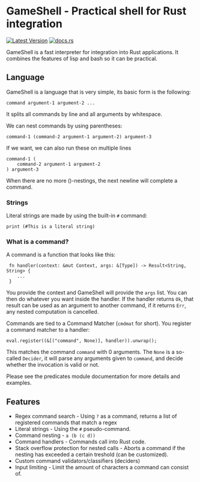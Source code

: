 # GameShell - Practical shell for Rust integration #
[![Latest Version][s1]][l1] [![docs.rs][s4]][l4]

[s1]: https://img.shields.io/crates/v/gameshell.svg
[l1]: https://crates.io/crates/gameshell
[s4]: https://docs.rs/gameshell/badge.svg
[l4]: https://docs.rs/gameshell/

GameShell is a fast interpreter for integration into Rust applications. It combines the features of lisp and bash so it can be practical.

## Language ##

GameShell is a language that is very simple, its basic form is the following:

    command argument-1 argument-2 ...

It splits all commands by line and all arguments by whitespace.

We can nest commands by using parentheses:

    command-1 (command-2 argument-1 argument-2) argument-3

If we want, we can also run these on multiple lines

    command-1 (
        command-2 argument-1 argument-2
    ) argument-3

When there are no more ()-nestings, the next newline will complete a command.

### Strings ###

Literal strings are made by using the built-in `#` command:

    print (#This is a literal string)

### What is a command? ###

A command is a function that looks like this:

     fn handler(context: &mut Context, args: &[Type]) -> Result<String, String> {
        ...
     }

You provide the context and GameShell will provide the `args` list. You can then do whatever you want inside the handler. If the handler returns `Ok`, that result can be used as an argument to another command, if it returns `Err`, any nested computation is cancelled.

Commands are tied to a Command Matcher (`cmdmat` for short). You register a command matcher to a handler:

    eval.register((&[("command", None)], handler)).unwrap();

This matches the command `command` with 0 arguments. The `None` is a so-called `Decider`, it will parse any arguments given to `command`, and decide whether the invocation is valid or not.

Please see the predicates module documentation for more details and examples.

## Features ##

 * Regex command search - Using `?` as a command, returns a list of registered commands that match a regex
 * Literal strings - Using the `#` pseudo-command.
 * Command nesting - `a (b (c d))`
 * Command handlers - Commands call into Rust code.
 * Stack overflow protection for nested calls - Aborts a command if the nesting has exceeded a certain treshold (can be customized).
 * Custom command validators/classifiers (deciders)
 * Input limiting - Limit the amount of characters a command can consist of.
